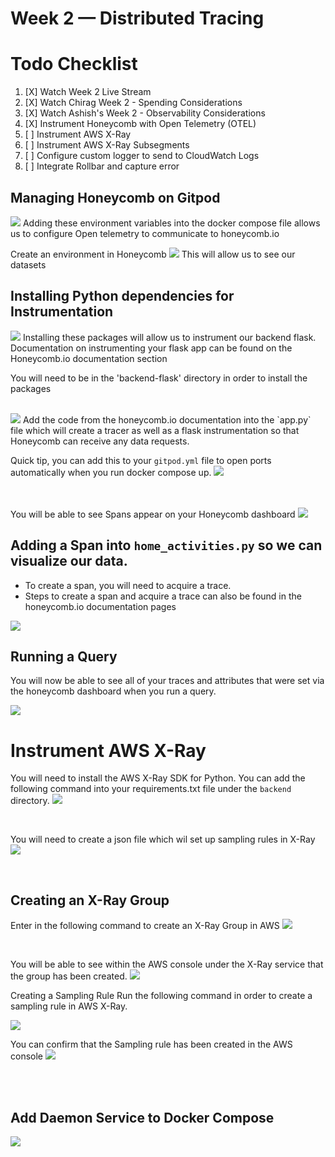 # Week 2 — Distributed Tracing

# Todo Checklist 

1. [X] Watch Week 2 Live Stream 
2. [X] Watch Chirag Week 2 - Spending Considerations 
3. [X] Watch Ashish's Week 2 - Observability Considerations 
4. [X] Instrument Honeycomb with Open Telemetry (OTEL)
5. [ ] Instrument AWS X-Ray
6. [ ] Instrument AWS X-Ray Subsegments
7. [ ] Configure custom logger to send to CloudWatch Logs
8. [ ] Integrate Rollbar and capture error 



## Managing Honeycomb on Gitpod 
<img src= ./images/OTELDC.png>
Adding these environment variables into the docker compose file allows us to configure Open telemetry to communicate to honeycomb.io

Create an environment in Honeycomb 
<img src= ./images/HoneyEnv.png>
This will allow us to see our datasets 



## Installing Python dependencies for Instrumentation 

<img src= ./images/PyComb.png>
Installing these packages will allow us to instrument our backend flask. Documentation on instrumenting your flask app can be found on the Honeycomb.io documentation section

  You will need to be in the 'backend-flask' directory in order to install the packages <br />

<br />

<img src= ./images/BackEndHC.png>
Add the code from the honeycomb.io documentation into the `app.py` file which will create a tracer as well as a flask instrumentation so that Honeycomb can receive any data requests. 




<br />

Quick tip, you can add this to your `gitpod.yml` file to open ports automatically when you run docker compose up. 
<img src= ./images/OpenPort.png>

<br />

<br />
You will be able to see Spans appear on your Honeycomb dashboard
<img src= ./images/Spans.png>


<br />

## Adding a Span into `home_activities.py` so we can visualize our data. 
 - To create a span, you will need to acquire a trace. 
 - Steps to create a span and acquire a trace can also be found in the honeycomb.io documentation pages 

 <img src= ./images/Trace.png>

<br />

## Running a Query
You will now be able to see all of your traces and attributes that were set via the honeycomb dashboard when you run a query.

<img src= ./images/Attributes.png>


# Instrument AWS X-Ray

You will need to install the AWS X-Ray SDK for Python. You can add the following command into your requirements.txt file under the `backend` directory. 
<img src= ./images/XraySDK.png>

<br />

You will need to create a json file which wil set up sampling rules in X-Ray 
<img src= ./images/XRayRes.png>

<br />

## Creating an X-Ray Group 
Enter in the following command to create an X-Ray Group in AWS 
<img src= ./images/XRayGroup.png>

<br />

You will be able to see within the AWS console under the X-Ray service that the group has been created. 
<img src= ./images/X-RayGroup.png>


Creating a Sampling Rule 
 Run the following command in order to create a sampling rule in AWS X-Ray.

 <img src= ./images/SampleRule.png>

 <br />

 You can confirm that the Sampling rule has been created in the AWS console 
 <img src= ./images/CloudwatchSR.png>

<br />


<br />


## Add Daemon Service to Docker Compose 
<img src= ./images/X-RayDae.png>










